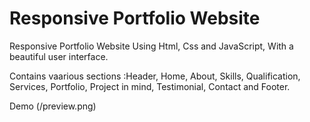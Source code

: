# Responsive Portfolio Website

Responsive Portfolio Website Using Html, Css and JavaScript, With a beautiful user interface. 

Contains vaarious sections :Header, Home, About, Skills, Qualification, Services, Portfolio, Project in mind, Testimonial, Contact and Footer.

Demo (/preview.png)
